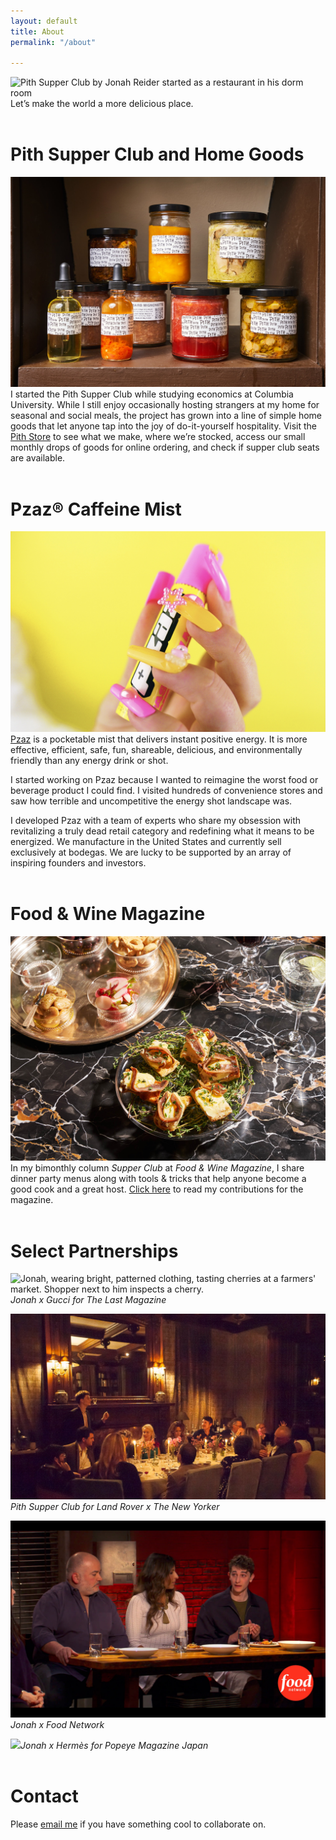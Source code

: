 ```yaml
---
layout: default
title: About
permalink: "/about"

---
```

![Pith Supper Club by Jonah Reider started as a restaurant in his dorm room]({{site.baseurl}}/images/9827b5de-d73f-41e3-959d-e674c1effbe5.jpeg) Let’s make the world a more delicious place.
<br/><br/>

# Pith Supper Club and Home Goods

![](/images/43dd4362-f67a-45d7-ac5e-f859569c7298.jpeg) I started the Pith Supper Club while studying economics at Columbia University. While I still enjoy occasionally hosting strangers at my home for seasonal and social meals, the project has grown into a line of simple home goods that let anyone tap into the joy of do-it-yourself hospitality. Visit the [Pith Store](www.pith.store) to see what we make, where we’re stocked, access our small monthly drops of goods for online ordering, and check if supper club seats are available.
<br/><br/>

# Pzaz® Caffeine Mist

![](/images/18e0207b-a0af-4091-a6d0-e4d0379fb843.jpeg)
[Pzaz](Www.pzaz.com) is a pocketable mist that delivers instant positive energy. It is more effective, efficient, safe, fun, shareable, delicious, and environmentally friendly than any energy drink or shot.

I started working on Pzaz because I wanted to reimagine the worst food or beverage product I could find. I visited hundreds of convenience stores and saw how terrible and uncompetitive the energy shot landscape was.

I developed Pzaz with a team of experts who share my obsession with revitalizing a truly dead retail category  and redefining what it means to be energized. We manufacture in the United States and currently sell exclusively at bodegas. We are lucky to be supported by an array of inspiring founders and investors. <br/><br/>

# Food & Wine Magazine

![](/images/edaaa0f5-68df-48fa-a794-4cf5e72d797a.jpeg)In my bimonthly column _Supper Club_ at _Food & Wine Magazine_, I share dinner party menus along with tools & tricks that help anyone become a good cook and a great host. [Click here](https://www.foodandwine.com/author/jonah-reider) to read my contributions for the magazine.
<br/><br/>

# Select Partnerships

![Jonah, wearing bright, patterned clothing, tasting cherries at a farmers' market. Shopper next to him inspects a cherry.]({{site.baseurl}}/images/fort_green_market.jpg)_Jonah x Gucci for The Last Magazine_

![](/images/3952179a-e934-4517-82a7-6bca944002b8.jpeg)_Pith Supper Club for Land Rover x The New Yorker_

![](/images/bobby_flay.jpg)_Jonah x Food Network_

![](/images/13890cd3-4be1-4312-97e7-605038a4386d.jpeg)_Jonah x Hermès for Popeye Magazine Japan_
<br/><br/>

# Contact

Please [email me](Mailto:jonah@jonahreider.com) if you have something cool to collaborate on.